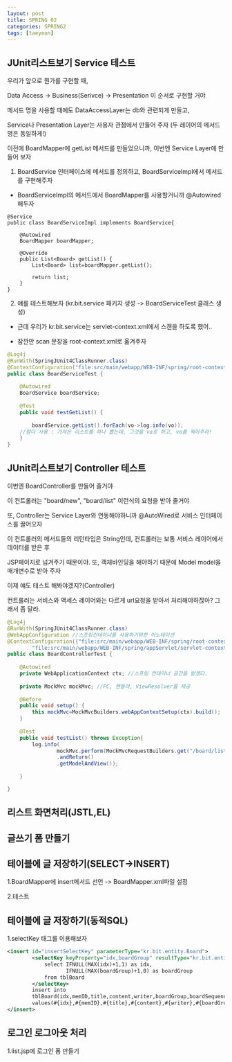 ```yaml
---
layout: post
title: SPRING 02
categories: SPRING2
tags: [taeyeon]
---
```



## JUnit리스트보기 Service 테스트

우리가 앞으로 뭔가를 구현할 때, 

Data Access -> Business(Serivce) -> Presentation 이 순서로 구현할 거야

메서드 명을 사용할 때에도 DataAccessLayer는 db와 관련되게 만들고,

Service나 Presentation Layer는 사용자 관점에서 만들어 주자 (두 레이어의 메서드명은 동일하게!)

이전에 BoardMapper에 getList 메서드를 만들었으니까, 이번엔 Service Layer에 만들어 보자

1. BoardService 인터페이스에 메서드를 정의하고, BoardServiceImpl에서 메서드를 구현해주자

- BoardServiceImpl의 메서드에서 BoardMapper를 사용할거니까 @Autowired 해두자

```1=BoardServiceImpl
@Service
public class BoardServiceImpl implements BoardService{

	@Autowired
	BoardMapper boardMapper;
	
	@Override
	public List<Board> getList() {
		List<Board> list=boardMapper.getList();
		
		return list;
	}
}
```

2. 얘를 테스트해보자 (kr.bit.service 패키지 생성 -> BoardServiceTest 클래스 생성)

- 근데 우리가 kr.bit.service는 servlet-context.xml에서 스캔을 하도록 했어..

- 잠깐만 scan 문장을 root-context.xml로 옮겨주자
  
```2=BoardServiceTest.java
@Log4j
@RunWith(SpringJUnit4ClassRunner.class)
@ContextConfiguration("file:src/main/webapp/WEB-INF/spring/root-context.xml")
public class BoardServiceTest {
	
	@Autowired
	BoardService boardService;
	
	@Test
	public void testGetList() {
		
		boardService.getList().forEach(vo->log.info(vo));
    //람다 사용 : 가져온 리스트를 하나 뽑는데, 그것을 vo로 하고, vo를 찍어주라! 
	}
}
```

## JUnit리스트보기 Controller 테스트

이번엔 BoardController를 만들어 줄거야

이 컨트롤러는 "board/new", "board/list" 이런식의 요청을 받아 줄거야

또, Controller는 Service Layer와 연동해야하니까 @AutoWired로 서비스 인터페이스를 끌어오자

이 컨트롤러의 메서드들의 리턴타입은 String인데, 컨트롤러는 보통 서비스 레이어에서 데이터를 받은 후

JSP페이지로 넘겨주기 때문이야. 또, 객체바인딩을 해야하기 때문에 Model model을 매개변수로 받아 주자

이제 얘도 테스트 해봐야겠지?(Controller)

컨트롤러는 서비스와 액세스 레이어와는 다르게 url요청을 받아서 처리해야하잖아? 그래서 좀 달라.

```3=BoardControllerTest.java
@Log4j
@RunWith(SpringJUnit4ClassRunner.class)
@WebAppConfiguration //스프링컨테이너를 사용하기위한 어노테이션
@ContextConfiguration({"file:src/main/webapp/WEB-INF/spring/root-context.xml",
		"file:src/main/webapp/WEB-INF/spring/appServlet/servlet-context.xml"})
public class BoardControllerTest {
	
	@Autowired
	private WebApplicationContext ctx; //스프링 컨테이너 공간을 받겠다.
	
	private MockMvc mockMvc; //FC, 핸들러, ViewResolver를 제공
	
	@Before
	public void setup() {
		this.mockMvc=MockMvcBuilders.webAppContextSetup(ctx).build();
	}
	
	@Test
	public void testList() throws Exception{
		log.info(
				mockMvc.perform(MockMvcRequestBuilders.get("/board/list"))
				.andReturn()
				.getModelAndView());
				
	}

}
```

## 리스트 화면처리(JSTL,EL)

## 글쓰기 폼 만들기

## 테이블에 글 저장하기(SELECT->INSERT)

1.BoardMapper에 insert메서드 선언 -> BoardMapper.xml파일 설정

2.테스트

## 테이블에 글 저장하기(동적SQL)

1.selectKey 태그를 이용해보자

```4=BoardMapper.xml
<insert id="insertSelectKey" parameterType="kr.bit.entity.Board">
		<selectKey keyProperty="idx,boardGroup" resultType="kr.bit.entity.Board" order="BEFORE">
			select IFNULL(MAX(idx)+1,1) as idx,
				   IFNULL(MAX(boardGroup)+1,0) as boardGroup
			from tblBoard
		</selectKey>
		insert into 
		tblBoard(idx,memID,title,content,writer,boardGroup,boardSequence,boardLevel,boardAvailable)
		values(#{idx},#{memID},#{title},#{content},#{writer},#{boardGroup},0,0,1)				
</insert>
```

## 로그인 로그아웃 처리

1.list.jsp에 로그인 폼 만들기










